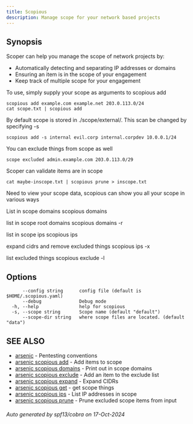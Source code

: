 ```yaml
---
title: Scopious
description: Manage scope for your network based projects
---
```


## Synopsis

Scoper can help you manage the scope of network projects by:

- Automatically detecting and separating IP addresses or domains
- Ensuring an item is in the scope of your engagement
- Keep track of multiple scope for your engagement

To use, simply supply your scope as arguments to scopious add

	scopious add example.com example.net 203.0.113.0/24
	cat scope.txt | scopious add

By default scope is stored in ./scope/external/. This scan be changed by specifying -s

	scopious add -s internal evil.corp internal.corpdev 10.0.0.1/24

You can exclude things from scope as well

	scope excluded admin.example.com 203.0.113.0/29

Scoper can validate items are in scope

	cat maybe-inscope.txt | scopious prune > inscope.txt

Need to view your scope data, scopious can show you all your scope in various ways

List in scope domains
	scopious domains

list in scope root domains
	scopious domains -r

list in scope ips
	scopious ips

expand cidrs and remove excluded things
	scopious ips -x

list excluded things
	scopious exclude -l



## Options

```
      --config string      config file (default is $HOME/.scopious.yaml)
      --debug              Debug mode
  -h, --help               help for scopious
  -s, --scope string       Scope name (default "default")
      --scope-dir string   where scope files are located. (default "data")
```

## SEE ALSO

* [arsenic](arsenic.md)	 - Pentesting conventions
* [arsenic scopious add](arsenic_scopious_add.md)	 - Add items to scope
* [arsenic scopious domains](arsenic_scopious_domains.md)	 - Print out in scope domains
* [arsenic scopious exclude](arsenic_scopious_exclude.md)	 - Add an item to the exclude list
* [arsenic scopious expand](arsenic_scopious_expand.md)	 - Expand CIDRs
* [arsenic scopious get](arsenic_scopious_get.md)	 - get scope things
* [arsenic scopious ips](arsenic_scopious_ips.md)	 - List IP addresses in scope
* [arsenic scopious prune](arsenic_scopious_prune.md)	 - Prune excluded scope items from input

###### Auto generated by spf13/cobra on 17-Oct-2024
